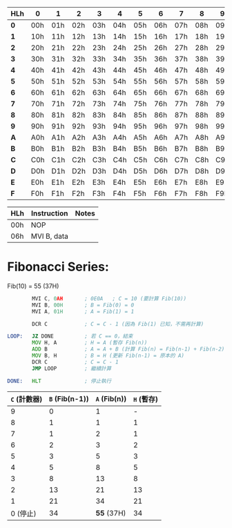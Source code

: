 |HLh| 0 | 1 | 2 | 3 | 4 | 5 | 6 | 7 | 8 | 9 | A | B | C | D | E | F |
|---|---|---|---|---|---|---|---|---|---|---|---|---|---|---|---|---|
|**0**|00h|01h|02h|03h|04h|05h|06h|07h|08h|09h|0Ah|0Bh|0Ch|0Dh|0Eh|0Fh|
|**1**|10h|11h|12h|13h|14h|15h|16h|17h|18h|19h|1Ah|1Bh|1Ch|1Dh|1Eh|1Fh|
|**2**|20h|21h|22h|23h|24h|25h|26h|27h|28h|29h|2Ah|2Bh|2Ch|2Dh|2Eh|2Fh|
|**3**|30h|31h|32h|33h|34h|35h|36h|37h|38h|39h|3Ah|3Bh|3Ch|3Dh|3Eh|3Fh|
|**4**|40h|41h|42h|43h|44h|45h|46h|47h|48h|49h|4Ah|4Bh|4Ch|4Dh|4Eh|4Fh|
|**5**|50h|51h|52h|53h|54h|55h|56h|57h|58h|59h|5Ah|5Bh|5Ch|5Dh|5Eh|5Fh|
|**6**|60h|61h|62h|63h|64h|65h|66h|67h|68h|69h|6Ah|6Bh|6Ch|6Dh|6Eh|6Fh|
|**7**|70h|71h|72h|73h|74h|75h|76h|77h|78h|79h|7Ah|7Bh|7Ch|7Dh|7Eh|7Fh|
|**8**|80h|81h|82h|83h|84h|85h|86h|87h|88h|89h|8Ah|8Bh|8Ch|8Dh|8Eh|8Fh|
|**9**|90h|91h|92h|93h|94h|95h|96h|97h|98h|99h|9Ah|9Bh|9Ch|9Dh|9Eh|9Fh|
|**A**|A0h|A1h|A2h|A3h|A4h|A5h|A6h|A7h|A8h|A9h|AAh|ABh|ACh|ADh|AEh|AFh|
|**B**|B0h|B1h|B2h|B3h|B4h|B5h|B6h|B7h|B8h|B9h|BAh|BBh|BCh|BDh|BEh|BFh|
|**C**|C0h|C1h|C2h|C3h|C4h|C5h|C6h|C7h|C8h|C9h|CAh|CBh|CCh|CDh|CEh|CFh|
|**D**|D0h|D1h|D2h|D3h|D4h|D5h|D6h|D7h|D8h|D9h|DAh|DBh|DCh|DDh|DEh|DFh|
|**E**|E0h|E1h|E2h|E3h|E4h|E5h|E6h|E7h|E8h|E9h|EAh|EBh|ECh|EDh|EEh|EFh|
|**F**|F0h|F1h|F2h|F3h|F4h|F5h|F6h|F7h|F8h|F9h|FAh|FBh|FCh|FDh|FEh|FFh|

|HLh|Instruction| Notes |
|---|---|---|
|00h|NOP||
|06h|MVI B, data||

# **Fibonacci Series:**

Fib(10) = 55 (37H)

```asm
        MVI C, 0AH       ; 0E0A   ; C = 10 (要計算 Fib(10))
        MVI B, 00H       ; B = Fib(0) = 0
        MVI A, 01H       ; A = Fib(1) = 1

        DCR C            ; C = C - 1 (因為 Fib(1) 已知，不需再計算)

LOOP:   JZ DONE          ; 若 C == 0，結束
        MOV H, A         ; H = A (暫存 Fib(n))
        ADD B            ; A = A + B (計算 Fib(n) = Fib(n-1) + Fib(n-2))
        MOV B, H         ; B = H (更新 Fib(n-1) = 原本的 A)
        DCR C            ; C = C - 1
        JMP LOOP         ; 繼續計算

DONE:   HLT              ; 停止執行

```

| `C` (計數器) | `B` (Fib(n-1)) | `A` (Fib(n)) | `H` (暫存) |
|-------------|--------------|-------------|------------|
| 9          | 0            | 1           | -          |
| 8          | 1            | 1           | 1          |
| 7          | 1            | 2           | 1          |
| 6          | 2            | 3           | 2          |
| 5          | 3            | 5           | 3          |
| 4          | 5            | 8           | 5          |
| 3          | 8            | 13          | 8          |
| 2          | 13           | 21          | 13         |
| 1          | 21           | 34          | 21         |
| 0 (停止)   | 34           | **55**  (37H)    | 34         |
